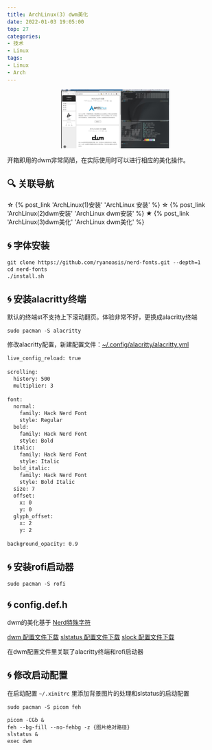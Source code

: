 ```yaml
---
title: ArchLinux(3) dwm美化
date: 2022-01-03 19:05:00
top: 27
categories:
- 技术
- Linux
tags:
- Linux
- Arch
---
```

<center><img src="/images/dwm-2.png" width=50% height=50% align=center/></center>   

开箱即用的dwm非常简陋，在实际使用时可以进行相应的美化操作。

<!--more-->

## 🔍 关联导航

☆ {% post_link 'ArchLinux(1)安装' 'ArchLinux 安装' %}
☆ {% post_link 'ArchLinux(2)dwm安装' 'ArchLinux dwm安装' %}
★ {% post_link 'ArchLinux(3)dwm美化' 'ArchLinux dwm美化' %}

## 🌀 字体安装
````
git clone https://github.com/ryanoasis/nerd-fonts.git --depth=1
cd nerd-fonts
./install.sh
````

## 🌀 安装alacritty终端
默认的终端st不支持上下滚动翻页。体验非常不好，更换成alacritty终端
````
sudo pacman -S alacritty
````
修改alacritty配置，新建配置文件：[~/.config/alacritty/alacritty.yml](/download/alacritty.t)
````
live_config_reload: true

scrolling:
  history: 500
  multiplier: 3

font:
  normal:
    family: Hack Nerd Font
    style: Regular
  bold:
    family: Hack Nerd Font
    style: Bold
  italic:
    family: Hack Nerd Font
    style: Italic
  bold_italic:
    family: Hack Nerd Font
    style: Bold Italic
  size: 7
  offset:
    x: 0
    y: 0
  glyph_offset:
    x: 2
    y: 2

background_opacity: 0.9
````

## 🌀 安装rofi启动器
````
sudo pacman -S rofi
````

## 🌀 config.def.h
dwm的美化基于 [Nerd特殊字符](https://www.nerdfonts.com/cheat-sheet)

[dwm 配置文件下载](/download/dwm-config.def.h)
[slstatus 配置文件下载](/download/slstatus-config.def.h)
[slock 配置文件下载](/download/slock-config.def.h)

在dwm配置文件里关联了alacritty终端和rofi启动器

## 🌀 修改启动配置
在启动配置 ````~/.xinitrc```` 里添加背景图片的处理和slstatus的启动配置
````
sudo pacman -S picom feh
````
````
picom -CGb &
feh --bg-fill --no-fehbg -z {图片绝对路径}
slstatus &
exec dwm
````
